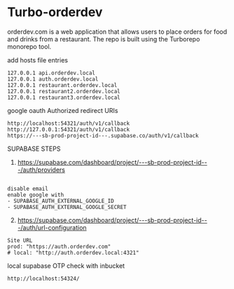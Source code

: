 # Turbo-orderdev

orderdev.com is a web application that allows users to place orders for food and drinks from a restaurant.
The repo is built using the Turborepo monorepo tool.

add hosts file entries

```
127.0.0.1 api.orderdev.local
127.0.0.1 auth.orderdev.local
127.0.0.1 restaurant.orderdev.local
127.0.0.1 restaurant2.orderdev.local
127.0.0.1 restaurant3.orderdev.local
```

google oauth Authorized redirect URIs

```
http://localhost:54321/auth/v1/callback
http://127.0.0.1:54321/auth/v1/callback
https://---sb-prod-project-id---.supabase.co/auth/v1/callback
```

SUPABASE STEPS

1. https://supabase.com/dashboard/project/---sb-prod-project-id---/auth/providers

```

disable email
enable google with
- SUPABASE_AUTH_EXTERNAL_GOOGLE_ID
- SUPABASE_AUTH_EXTERNAL_GOOGLE_SECRET
```

2. https://supabase.com/dashboard/project/---sb-prod-project-id---/auth/url-configuration

```
Site URL
prod: "https://auth.orderdev.com"
# local: "http://auth.orderdev.local:4321"
```

local supabase OTP check with inbucket

```
http://localhost:54324/
```
